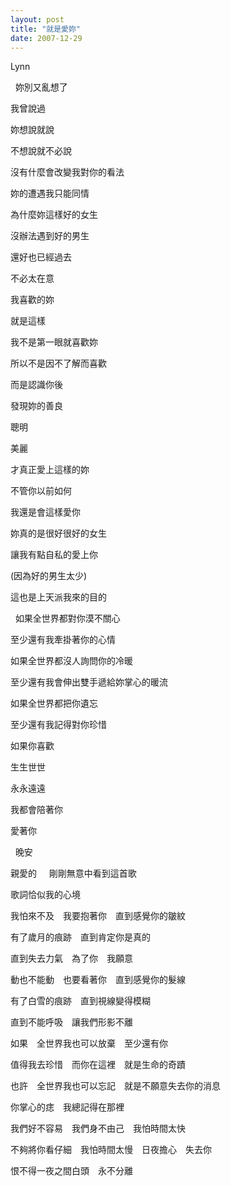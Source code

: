 ```yaml
---
layout: post
title: "就是愛妳"
date: 2007-12-29
---
```



Lynn


 
妳別又亂想了


我曾說過

妳想說就說


不想說就不必說


沒有什麼會改變我對你的看法


妳的遭遇我只能同情


為什麼妳這樣好的女生


沒辦法遇到好的男生


還好也已經過去


不必太在意


我喜歡的妳


就是這樣


我不是第一眼就喜歡妳


所以不是因不了解而喜歡


而是認識你後


發現妳的善良


聰明


美麗


才真正愛上這樣的妳


不管你以前如何


我還是會這樣愛你


妳真的是很好很好的女生


讓我有點自私的愛上你


(因為好的男生太少)


這也是上天派我來的目的


 
如果全世界都對你漠不關心


至少還有我牽掛著你的心情


如果全世界都沒人詢問你的冷暖


至少還有我會伸出雙手遞給妳掌心的暖流


如果全世界都把你遺忘


至少還有我記得對你珍惜


如果你喜歡


生生世世


永永遠遠


我都會陪著你


愛著你

 
晚安


親愛的
 
 
剛剛無意中看到這首歌


歌詞恰似我的心境
 

我怕來不及　我要抱著你　直到感覺你的皺紋

有了歲月的痕跡　直到肯定你是真的

直到失去力氣　為了你　我願意

動也不能動　也要看著你　直到感覺你的髮線

有了白雪的痕跡　直到視線變得模糊

直到不能呼吸　讓我們形影不離

如果　全世界我也可以放棄　至少還有你

值得我去珍惜　而你在這裡　就是生命的奇蹟

也許　全世界我也可以忘記　就是不願意失去你的消息

你掌心的痣　我總記得在那裡

我們好不容易　我們身不由己　我怕時間太快

不夠將你看仔細　我怕時間太慢　日夜擔心　失去你

恨不得一夜之間白頭　永不分離
